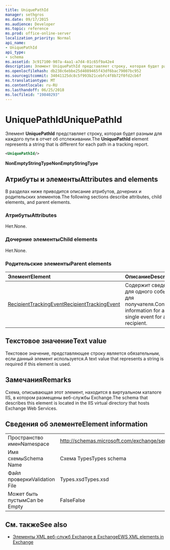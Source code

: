 ```yaml
---
title: UniquePathId
manager: sethgros
ms.date: 09/17/2015
ms.audience: Developer
ms.topic: reference
ms.prod: office-online-server
localization_priority: Normal
api_name:
- UniquePathId
api_type:
- schema
ms.assetid: 3c917100-907a-4aa1-a7d4-01c65f9a42e4
description: Элемент UniquePathId представляет строку, которая будет разным для каждого пути в отчет об отслеживании.
ms.openlocfilehash: db238c6ebbe25d4089465f43df6bac79007bc952
ms.sourcegitcommit: 34041125dc8c5f993b21cebfc4f8b72f0fd2cb6f
ms.translationtype: MT
ms.contentlocale: ru-RU
ms.lasthandoff: 06/25/2018
ms.locfileid: "19840293"
---
```

# <a name="uniquepathid"></a><span data-ttu-id="7d7f7-103">UniquePathId</span><span class="sxs-lookup"><span data-stu-id="7d7f7-103">UniquePathId</span></span>

<span data-ttu-id="7d7f7-104">Элемент **UniquePathId** представляет строку, которая будет разным для каждого пути в отчет об отслеживании.</span><span class="sxs-lookup"><span data-stu-id="7d7f7-104">The **UniquePathId** element represents a string that is different for each path in a tracking report.</span></span> 
  
```XML
<UniquePathId/>
```

 <span data-ttu-id="7d7f7-105">**NonEmptyStringType**</span><span class="sxs-lookup"><span data-stu-id="7d7f7-105">**NonEmptyStringType**</span></span>
## <a name="attributes-and-elements"></a><span data-ttu-id="7d7f7-106">Атрибуты и элементы</span><span class="sxs-lookup"><span data-stu-id="7d7f7-106">Attributes and elements</span></span>

<span data-ttu-id="7d7f7-107">В разделах ниже приводится описание атрибутов, дочерних и родительских элементов.</span><span class="sxs-lookup"><span data-stu-id="7d7f7-107">The following sections describe attributes, child elements, and parent elements.</span></span>
  
### <a name="attributes"></a><span data-ttu-id="7d7f7-108">Атрибуты</span><span class="sxs-lookup"><span data-stu-id="7d7f7-108">Attributes</span></span>

<span data-ttu-id="7d7f7-109">Нет.</span><span class="sxs-lookup"><span data-stu-id="7d7f7-109">None.</span></span>
  
### <a name="child-elements"></a><span data-ttu-id="7d7f7-110">Дочерние элементы</span><span class="sxs-lookup"><span data-stu-id="7d7f7-110">Child elements</span></span>

<span data-ttu-id="7d7f7-111">Нет.</span><span class="sxs-lookup"><span data-stu-id="7d7f7-111">None.</span></span>
  
### <a name="parent-elements"></a><span data-ttu-id="7d7f7-112">Родительские элементы</span><span class="sxs-lookup"><span data-stu-id="7d7f7-112">Parent elements</span></span>

|<span data-ttu-id="7d7f7-113">**Элемент**</span><span class="sxs-lookup"><span data-stu-id="7d7f7-113">**Element**</span></span>|<span data-ttu-id="7d7f7-114">**Описание**</span><span class="sxs-lookup"><span data-stu-id="7d7f7-114">**Description**</span></span>|
|:-----|:-----|
|[<span data-ttu-id="7d7f7-115">RecipientTrackingEvent</span><span class="sxs-lookup"><span data-stu-id="7d7f7-115">RecipientTrackingEvent</span></span>](recipienttrackingevent.md) <br/> |<span data-ttu-id="7d7f7-116">Содержит сведения для одного события для получателя.</span><span class="sxs-lookup"><span data-stu-id="7d7f7-116">Contains information for a single event for a recipient.</span></span>  <br/> |
   
## <a name="text-value"></a><span data-ttu-id="7d7f7-117">Текстовое значение</span><span class="sxs-lookup"><span data-stu-id="7d7f7-117">Text value</span></span>

<span data-ttu-id="7d7f7-118">Текстовое значение, представляющее строку является обязательным, если данный элемент используется.</span><span class="sxs-lookup"><span data-stu-id="7d7f7-118">A text value that represents a string is required if this element is used.</span></span>
  
## <a name="remarks"></a><span data-ttu-id="7d7f7-119">Замечания</span><span class="sxs-lookup"><span data-stu-id="7d7f7-119">Remarks</span></span>

<span data-ttu-id="7d7f7-120">Схема, описывающая этот элемент, находится в виртуальном каталоге IIS, в котором размещены веб-службы Exchange.</span><span class="sxs-lookup"><span data-stu-id="7d7f7-120">The schema that describes this element is located in the IIS virtual directory that hosts Exchange Web Services.</span></span>
  
## <a name="element-information"></a><span data-ttu-id="7d7f7-121">Сведения об элементе</span><span class="sxs-lookup"><span data-stu-id="7d7f7-121">Element information</span></span>

|||
|:-----|:-----|
|<span data-ttu-id="7d7f7-122">Пространство имен</span><span class="sxs-lookup"><span data-stu-id="7d7f7-122">Namespace</span></span>  <br/> |http://schemas.microsoft.com/exchange/services/2006/types  <br/> |
|<span data-ttu-id="7d7f7-123">Имя схемы</span><span class="sxs-lookup"><span data-stu-id="7d7f7-123">Schema Name</span></span>  <br/> |<span data-ttu-id="7d7f7-124">Схема Types</span><span class="sxs-lookup"><span data-stu-id="7d7f7-124">Types schema</span></span>  <br/> |
|<span data-ttu-id="7d7f7-125">Файл проверки</span><span class="sxs-lookup"><span data-stu-id="7d7f7-125">Validation File</span></span>  <br/> |<span data-ttu-id="7d7f7-126">Types.xsd</span><span class="sxs-lookup"><span data-stu-id="7d7f7-126">Types.xsd</span></span>  <br/> |
|<span data-ttu-id="7d7f7-127">Может быть пустым</span><span class="sxs-lookup"><span data-stu-id="7d7f7-127">Can be Empty</span></span>  <br/> |<span data-ttu-id="7d7f7-128">False</span><span class="sxs-lookup"><span data-stu-id="7d7f7-128">False</span></span>  <br/> |
   
## <a name="see-also"></a><span data-ttu-id="7d7f7-129">См. также</span><span class="sxs-lookup"><span data-stu-id="7d7f7-129">See also</span></span>



- [<span data-ttu-id="7d7f7-130">Элементы XML веб-служб Exchange в Exchange</span><span class="sxs-lookup"><span data-stu-id="7d7f7-130">EWS XML elements in Exchange</span></span>](ews-xml-elements-in-exchange.md)

